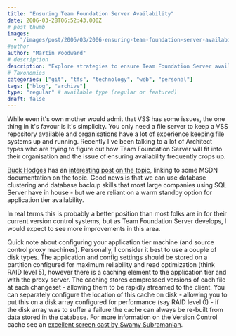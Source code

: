 ```yaml
---
title: "Ensuring Team Foundation Server Availability"
date: 2006-03-28T06:52:43.000Z
# post thumb
images:
  - "/images/post/2006/03/2006-ensuring-team-foundation-server-availability.jpg"
#author
author: "Martin Woodward"
# description
description: "Explore strategies to ensure Team Foundation Server availability while leveraging existing SQL Server expertise and optimising disk configurations."
# Taxonomies
categories: ["git", "tfs", "technology", "web", "personal"]
tags: ["blog", "archive"]
type: "regular" # available type (regular or featured)
draft: false
---
```


While even it's own mother would admit that VSS has some issues, the one thing in it's favour is it's simplicity. You only need a file server to keep a VSS repository available and organisations have a lot of experience keeping file systems up and running. Recently I've been talking to a lot of Architect types who are trying to figure out how Team Foundation Server will fit into their organisation and the issue of ensuring availability frequently crops up.

[Buck Hodges](http://blogs.msdn.com/buckh/) has an [interesting post on the topic](http://blogs.msdn.com/buckh/archive/2006/03/27/562031.aspx), linking to some MSDN documentation on the topic. Good news is that we can use database clustering and database backup skills that most large companies using SQL Server have in house - but we are reliant on a warm standby option for application tier availability.

In real terms this is probably a better position than most folks are in for their current version control systems, but as Team Foundation Server develops, I would expect to see more improvements in this area.

Quick note about configuring your application tier machine (and source control proxy machines). Personally, I consider it best to use a couple of disk types. The application and config settings should be stored on a partition configured for maximum reliability and read optimization (think RAID level 5), however there is a caching element to the application tier and with the proxy server. The caching stores compressed versions of each file at each changeset - allowing them to be rapidly streamed to the client. You can separately configure the location of this cache on disk - allowing you to put this on a disk array configured for performance (say RAID level 0) - if the disk array was to suffer a failure the cache can always be re-built from data stored in the database. For more information on the Version Control cache see an [excellent screen cast by Swamy Subramanian](http://go.microsoft.com/fwlink/?LinkId=62788).
